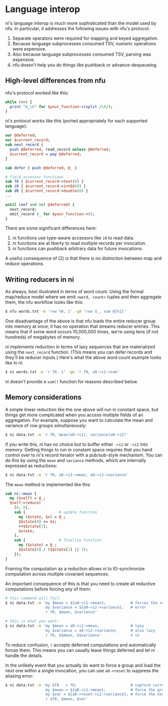 # Language interop
ni's language interop is much more sophisticated than the model used by nfu. In
particular, it addresses the following issues with nfu's protocol:

1. Separate operators were required for mapping and keyed aggregation.
2. Because language subprocesses consumed TSV, numeric operations were
   expensive.
3. Also because language subprocesses consumed TSV, parsing was expensive.
4. nfu doesn't help you do things like pushback or advance-dequeueing.

## High-level differences from nfu
nfu's protocol worked like this:

```perl
while (<>) {
  print "$_\n" for $your_function->(split /\t/);
}
```

ni's protocol works like this (ported appropriately for each supported
language):

```perl
our @deferred;
our $current_record;
sub next_record {
  push @deferred, read_record unless @deferred;
  $current_record = pop @deferred;
}

sub defer { push @deferred, @_ }

# field accessor functions
sub f0 { $current_record->text(0) }
sub i0 { $current_record->int64(0) }
sub d0 { $current_record->double(0) }
...

until (eof and not @deferred) {
  next_record;
  emit_record $_ for $your_function->();
}
```

There are some significant differences here:

1. ni functions use type-aware accessors like `i0` to read data.
2. ni functions are at liberty to read multiple records per invocation.
3. ni functions can pushback arbitrary data for future invocations.

A useful consequence of (2) is that there is no distinction between map and
reduce operations.

## Writing reducers in ni
As always, best illustrated in terms of word count. Using the formal map/reduce
model where we emit `<word, count>` tuples and then aggregate them, the nfu
workflow looks like this:

```sh
$ nfu words.txt -m 'row %0, 1' -gA 'row $_, sum @{%1}'
```

One disadvantage of the above is that nfu loads the entire reducer group into
memory at once; it has no operation that streams reducer entries. This means
that if some word occurs 10,000,000 times, we're using tens (if not hundreds)
of megabytes of memory.

ni implements reduction in terms of lazy sequences that are materialized using
the `next_record` function. (This means you can defer records and they'll be
reducer inputs.) Here's what the above word count example looks like in ni:

```sh
$ ni words.txt -m 'r f0, 1' -gm 'r f0, a0->i1->sum'
```

ni doesn't provide a `sum()` function for reasons described below.

## Memory considerations
A simple linear reduction like the one above will run in constant space, but
things get more complicated when you access multiple fields of an aggregation.
For example, suppose you want to calculate the mean and variance of row groups
simultaneously:

```sh
$ ni data.txt -m 'r f0, mean(a0->i1), variance(a0->i2)'
```

If you write this, ni has no choice but to buffer either `->i1` or `->i2` into
memory. Getting things to run in constant space requires that you hand control
over to ni's record iterator with a pub/sub-style mechanism. You can do this by
using the `mean` and `variance` methods, which are internally expressed as
reductions:

```sh
$ ni data.txt -m 'r f0, a0->i1->mean, a0->i2->variance'
```

The `mean` method is implemented like this:

```perl
sub ni::mean {
  my ($self) = @_;
  $self->reduce(
    [0, 0],
    sub {               # update function
      my ($state, $x) = @_;
      $$state[0] += $x;
      ++$$state[1];
      $state;
    },
    sub {               # finalize function
      my ($state) = @_;
      $$state[0] / ($$state[1] || 1);
    });
}
```

Framing the computation as a reduction allows ni to IO-synchronize computation
across multiple covariant sequences.

An important consequence of this is that you need to create all reductive
computations before forcing any of them:

```sh
# this command will fail:
$ ni data.txt -m 'my $mean = ${a0->i1->mean};           # forces the reduction
                  my $variance = ${a0->i2->variance};   # error
                  r f0, $mean, $variance'

# this is what you want:
$ ni data.txt -m 'my $mean = a0->i1->mean;              # lazy
                  my $variance = a0->i2->variance;      # also lazy
                  r f0, $$mean, $$variance'             # ok
```

To reduce confusion, `r` accepts deferred computations and automatically forces
them. This means you can usually leave things deferred and let ni handle the
details.

In the unlikely event that you actually do want to force a group and load the
next one within a single invocation, you can use `a0->reset` to suppress the
aliasing error:

```sh
$ ni data.txt -m 'my $f0   = f0;                        # capture current f0
                  my $mean = ${a0->i1->mean};           # force the group
                  my $var = ${a0->reset->i2->variance}; # force the next group
                  r $f0, $mean, $var'
```
